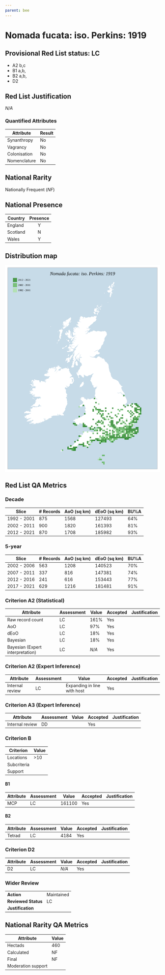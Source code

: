 ```yaml
---
parent: bee
---
```

# Nomada fucata: iso. Perkins: 1919

## Provisional Red List status: LC
- A2 b,c
- B1 a,b, 
- B2 a,b, 
- D2

## Red List Justification
*N/A*
### Quantified Attributes
|Attribute|Result|
|---|---|
|Synanthropy|No|
|Vagrancy|No|
|Colonisation|No|
|Nomenclature|No|


## National Rarity
Nationally Frequent (*NF*)

## National Presence
|Country|Presence
|---|:-:|
|England|Y|
|Scotland|N|
|Wales|Y|


## Distribution map
![](../map/337.svg)

## Red List QA Metrics
### Decade
| Slice | # Records | AoO (sq km) | dEoO (sq km) |BU%A |
|---|---|---|---|---|
|1992 - 2001|875|1568|127493|64%|
|2002 - 2011|900|1820|161393|81%|
|2012 - 2021|870|1708|185982|93%|
### 5-year
| Slice | # Records | AoO (sq km) | dEoO (sq km) |BU%A |
|---|---|---|---|---|
|2002 - 2006|563|1208|140523|70%|
|2007 - 2011|337|816|147381|74%|
|2012 - 2016|241|616|153443|77%|
|2017 - 2021|629|1216|181481|91%|
### Criterion A2 (Statistical)
|Attribute|Assessment|Value|Accepted|Justification
|---|---|---|---|---|
|Raw record count|LC|161%|Yes||
|AoO|LC|97%|Yes||
|dEoO|LC|18%|Yes||
|Bayesian|LC|18%|Yes||
|Bayesian (Expert interpretation)|LC|*N/A*|Yes||
### Criterion A2 (Expert Inference)
|Attribute|Assessment|Value|Accepted|Justification
|---|---|---|---|---|
|Internal review|LC|Expanding in line with host|Yes||
### Criterion A3 (Expert Inference)
|Attribute|Assessment|Value|Accepted|Justification
|---|---|---|---|---|
|Internal review|DD||Yes||
### Criterion B
|Criterion| Value|
|---|---|
|Locations|>10|
|Subcriteria||
|Support||
#### B1
|Attribute|Assessment|Value|Accepted|Justification
|---|---|---|---|---|
|MCP|LC|161100|Yes||
#### B2
|Attribute|Assessment|Value|Accepted|Justification
|---|---|---|---|---|
|Tetrad|LC|4184|Yes||
### Criterion D2
|Attribute|Assessment|Value|Accepted|Justification
|---|---|---|---|---|
|D2|LC|*N/A*|Yes||
### Wider Review
|  |  |
|---|---|
|**Action**|Maintained|
|**Reviewed Status**|LC|
|**Justification**||


## National Rarity QA Metrics
|Attribute|Value|
|---|---|
|Hectads|460|
|Calculated|NF|
|Final|NF|
|Moderation support||



